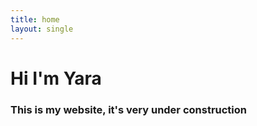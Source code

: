 ```yaml
---
title: home
layout: single
---
```


# Hi I'm Yara

### This is my website, it's very under construction